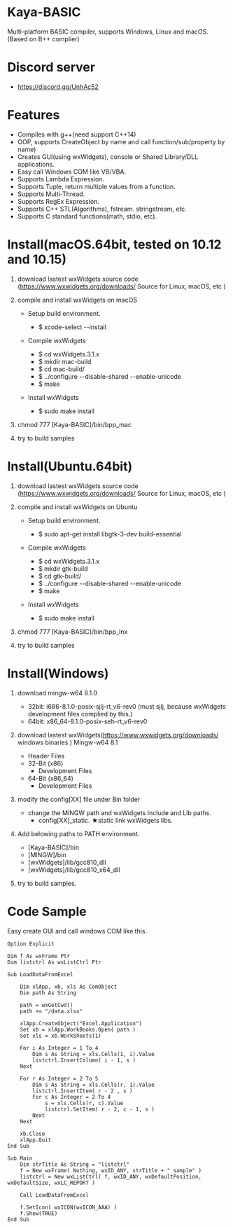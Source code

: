 # Kaya-BASIC
Multi-platform BASIC compiler, supports Windows, Linux and macOS.(Based on B++ complier)

# Discord server
 - https://discord.gg/UnhAc52


# Features
 - Compiles with g++(need support C++14)
 - OOP, supports CreateObject by name and call function/sub/property by name)
 - Creates GUI(using wxWidgets), console or Shared Library/DLL applications.
 - Easy call Windows COM like VB/VBA.
 - Supports Lambda Expression.
 - Supports Tuple, return multiple values from a function.
 - Supports Multi-Thread.
 - Supports RegEx Expression.
 - Supports C++ STL(Algorithms), fstream. stringstream, etc.
 - Supports C standard functions(math, stdio, etc).

 
# Install(macOS.64bit, tested on 10.12 and 10.15)
 1. download lastest wxWidgets source code (https://www.wxwidgets.org/downloads/  Source for Linux, macOS, etc )
 2. compile and install wxWidgets on macOS
    - Setup build environment.
         - $ xcode-select --install
    - Compile wxWidgets
    
	  - $ cd wxWidgets.3.1.x
	  - $ mkdir mac-build
	  - $ cd mac-build/ 
	  - $ ../configure --disable-shared --enable-unicode 
	  - $ make
	  
    - Install wxWidgets
         - $ sudo make install
	 
  3. chmod 777 [Kaya-BASIC]/bin/bpp_mac
  
  4. try to build samples
 
# Install(Ubuntu.64bit)
 1. download lastest wxWidgets source code (https://www.wxwidgets.org/downloads/  Source for Linux, macOS, etc )
 2. compile and install wxWidgets on Ubuntu
    - Setup build environment.
         - $ sudo apt-get install libgtk-3-dev build-essential
    - Compile wxWidgets
    
	  - $ cd wxWidgets.3.1.x
	  - $ mkdir gtk-build
	  - $ cd gtk-build/ 
	  - $ ../configure --disable-shared --enable-unicode 
	  - $ make
    - Install wxWidgets
         - $ sudo make install
	 
  3. chmod 777 [Kaya-BASIC]/bin/bpp_lnx
  
  4. try to build samples

# Install(Windows)
 1. download mingw-w64 8.1.0
    - 32bit: i686-8.1.0-posix-sjlj-rt_v6-rev0  (must sjlj, because wxWidgets development files complied by this.)
    - 64bit: x86_64-8.1.0-posix-seh-rt_v6-rev0 
 2. download lastest wxWidgets(https://www.wxwidgets.org/downloads/  windows binaries ) Mingw-w64 8.1
     -  Header Files
     - 32-Bit (x86)
         - Development Files
     - 64-Bit (x86_64)
         - Development Files
  3. modify the config[XX] file under Bin folder
     - change the MINGW path and wxWidgets Include and Lib paths.
        - config[XX]_static. ★static link wxWidgets libs.
  4. Add belowing paths to PATH environment.
     - [Kaya-BASIC]/bin
     - [MINGW]/bin 
     - [wxWidgets]/lib/gcc810_dll
     - [wxWidgets]/lib/gcc810_x64_dll 
  
  5. try to build samples.

# Code Sample 
 Easy create GUI and call windows COM like this.
```
Option Explicit

Dim f As wxFrame Ptr
Dim listctrl As wxListCtrl Ptr

Sub LoadDataFromExcel
	
	Dim xlApp, xb, xls As ComObject
	Dim path As String
	
	path = wxGetCwd()
	path += "/data.xlsx"
	
	xlApp.CreateObject("Excel.Application")
	Set xb = xlApp.WorkBooks.Open( path )
	Set xls = xb.WorkSheets(1)
	
	For i As Integer = 1 To 4
		Dim s As String = xls.Cells(1, i).Value
		listctrl.InsertColumn( i - 1, s )
	Next
	
	For r As Integer = 2 To 5
		Dim s As String = xls.Cells(r, 1).Value
		listctrl.InsertItem( r - 2 , s )
		For c As Integer = 2 To 4
			s = xls.Cells(r, c).Value
			listctrl.SetItem( r - 2, c - 1, s )
		Next
	Next
	
	xb.Close
	xlApp.Quit
End Sub

Sub Main
	Dim strTitle As String = "listctrl"
	f = New wxFrame( Nothing, wxID_ANY, strTitle + " sample" )
	listctrl = New wxListCtrl( f, wxID_ANY, wxDefaultPosition, wxDefaultSize, wxLC_REPORT )
	
	Call LoadDataFromExcel
	
	f.SetIcon( wxICON(wxICON_AAA) )
	f.Show(TRUE)
End Sub
```

